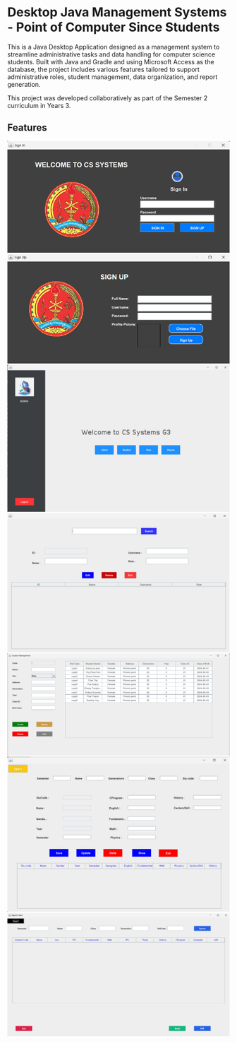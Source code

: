 # Desktop Java Management Systems - Point of Computer Since Students

This is a Java Desktop Application designed as a management system to streamline administrative tasks and data handling for computer science students. Built with Java and Gradle and using Microsoft Access as the database, the project includes various features tailored to support administrative roles, student management, data organization, and report generation.

This project was developed collaboratively as part of the Semester 2 curriculum in Years 3.
## Features

![img.png](images/img.png)
![img.png](img.png)
![img_1.png](img_1.png)
![img_2.png](img_2.png)
![img_3.png](img_3.png)
![img_4.png](img_4.png)
![img_5.png](img_5.png)